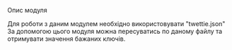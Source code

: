 Опис модуля

Для роботи з даним модулем необхідно використовувати "twettie.json"
За допомогою цього модуля можна пересуватись по даному файлу та отримувати значення бажаних ключів.
